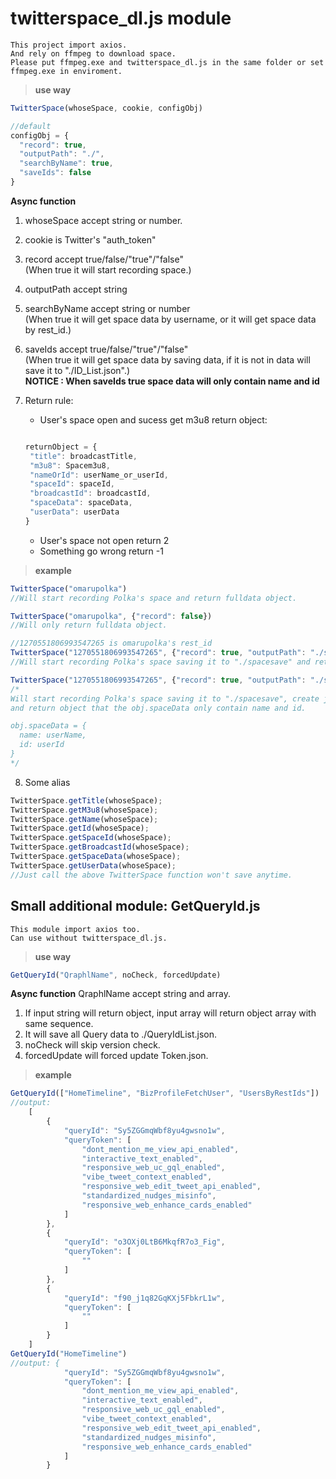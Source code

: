 # twitterspace_dl.js module

```
This project import axios.
And rely on ffmpeg to download space.
Please put ffmpeg.exe and twitterspace_dl.js in the same folder or set ffmpeg.exe in enviroment.
```

> **use way**

```javascript
TwitterSpace(whoseSpace, cookie, configObj)

//default
configObj = {
  "record": true,
  "outputPath": "./",
  "searchByName": true,
  "saveIds": false
}
```
**Async function**

1. whoseSpace accept string or number.  

2. cookie is Twitter's "auth_token"

3. record accept true/false/"true"/"false"  
(When true it will start recording space.)  

4. outputPath accept string  

5. searchByName accept string or number  
(When true it will get space data by username, or it will get space data by rest_id.)  

6. saveIds accept true/false/"true"/"false"   
(When true it will get space data by saving data, if it is not in data will save it to "./ID_List.json".)  
**NOTICE : When saveIds true space data will only contain name and id**

7. Return rule: 
   - User's space open and sucess get m3u8 return object:
   ```javascript
   
   returnObject = {
    "title": broadcastTitle,
    "m3u8": Spacem3u8,
    "nameOrId": userName_or_userId,
    "spaceId": spaceId,
    "broadcastId": broadcastId,
    "spaceData": spaceData,
    "userData": userData
   }
   
   ```
   - User's space not open return 2
   - Something go wrong return -1

> **example**
```javascript
TwitterSpace("omarupolka")
//Will start recording Polka's space and return fulldata object.

TwitterSpace("omarupolka", {"record": false})
//Will only return fulldata object.

//1270551806993547265 is omarupolka's rest_id
TwitterSpace("1270551806993547265", {"record": true, "outputPath": "./spacesave", "searchByName": false})
//Will start recording Polka's space saving it to "./spacesave" and return fulldata object.

TwitterSpace("1270551806993547265", {"record": true, "outputPath": "./spacesave", "searchByName": false, "saveIds": true})
/*
Will start recording Polka's space saving it to "./spacesave", create json file save ids, 
and return object that the obj.spaceData only contain name and id.

obj.spaceData = {
  name: userName,
  id: userId
}
*/
```
8. Some alias  

```javascript
TwitterSpace.getTitle(whoseSpace);
TwitterSpace.getM3u8(whoseSpace);
TwitterSpace.getName(whoseSpace);
TwitterSpace.getId(whoseSpace);
TwitterSpace.getSpaceId(whoseSpace);
TwitterSpace.getBroadcastId(whoseSpace);
TwitterSpace.getSpaceData(whoseSpace);
TwitterSpace.getUserData(whoseSpace);
//Just call the above TwitterSpace function won't save anytime.
```
## Small additional module: GetQueryId.js
```
This module import axios too.
Can use without twitterspace_dl.js.
```
> **use way**

```javascript
GetQueryId("QraphlName", noCheck, forcedUpdate)
```
**Async function**
QraphlName accept string and array.
1. If input string will return object, input array will return object array with same sequence.
2. It will save all Query data to ./QueryIdList.json.
3. noCheck will skip version check.
4. forcedUpdate will forced update Token.json.
> **example**
```javascript
GetQueryId(["HomeTimeline", "BizProfileFetchUser", "UsersByRestIds"])
//output: 
    [
        {
            "queryId": "Sy5ZGGmqWbf8yu4gwsno1w",
            "queryToken": [
                "dont_mention_me_view_api_enabled",
                "interactive_text_enabled",
                "responsive_web_uc_gql_enabled",
                "vibe_tweet_context_enabled",
                "responsive_web_edit_tweet_api_enabled",
                "standardized_nudges_misinfo",
                "responsive_web_enhance_cards_enabled"
            ]
        },
        {
            "queryId": "o3OXj0LtB6MkqfR7o3_Fig",
            "queryToken": [
                ""
            ]
        },
        {
            "queryId": "f90_j1q82GqKXj5FbkrL1w",
            "queryToken": [
                ""
            ]
        }
    ]
GetQueryId("HomeTimeline")
//output: {
			"queryId": "Sy5ZGGmqWbf8yu4gwsno1w",
			"queryToken": [
				"dont_mention_me_view_api_enabled",
				"interactive_text_enabled",
				"responsive_web_uc_gql_enabled",
				"vibe_tweet_context_enabled",
				"responsive_web_edit_tweet_api_enabled",
				"standardized_nudges_misinfo",
				"responsive_web_enhance_cards_enabled"
			]
		}
```
